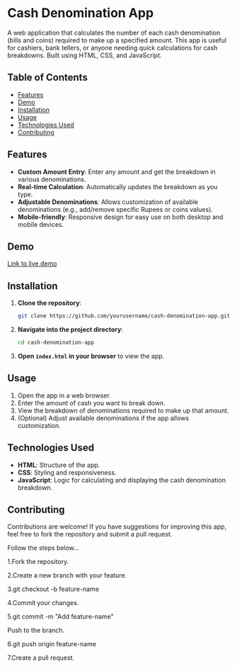 
# Cash Denomination App

A web application that calculates the number of each cash denomination (bills and coins) required to make up a specified amount. This app is useful for cashiers, bank tellers, or anyone needing quick calculations for cash breakdowns. Built using HTML, CSS, and JavaScript.

## Table of Contents

- [Features](#Features)
- [Demo]()
- [Installation](#Installation)
- [Usage](#Usage)
- [Technologies Used](#TechnologiesUsed)
- [Contributing](#Contributing)


## Features

- **Custom Amount Entry**: Enter any amount and get the breakdown in various denominations.
- **Real-time Calculation**: Automatically updates the breakdown as you type.
- **Adjustable Denominations**: Allows customization of available denominations (e.g., add/remove specific Rupees or coins values).
- **Mobile-friendly**: Responsive design for easy use on both desktop and mobile devices.

## Demo

[Link to live demo](https://kumara1917.github.io/Cash_Denomination/) 

## Installation

1. **Clone the repository**:
   ```bash
   git clone https://github.com/yourusername/cash-denomination-app.git
   ```
2. **Navigate into the project directory**:
   ```bash
   cd cash-denomination-app
   ```
3. **Open `index.html` in your browser** to view the app.

## Usage

1. Open the app in a web browser.
2. Enter the amount of cash you want to break down.
3. View the breakdown of denominations required to make up that amount.
4. (Optional) Adjust available denominations if the app allows customization.

## Technologies Used

- **HTML**: Structure of the app.
- **CSS**: Styling and responsiveness.
- **JavaScript**: Logic for calculating and displaying the cash denomination breakdown.

## Contributing
Contributions are welcome! If you have suggestions for improving this app, feel free to fork the repository and submit a pull request.

Follow the steps below...

1.Fork the repository.

2.Create a new branch with your feature.

3.git checkout -b feature-name

4.Commit your changes.

5.git commit -m "Add feature-name"

Push to the branch.

6.git push origin feature-name

7.Create a pull request.


